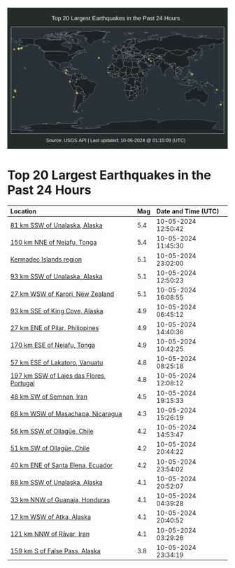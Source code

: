 ![Map](./map.png)

# Top 20 Largest Earthquakes in the Past 24 Hours

| Location | Mag | Date and Time (UTC) |
|:---|:---|:---|
| [81 km SSW of Unalaska, Alaska](https://earthquake.usgs.gov/earthquakes/eventpage/us6000nwpv) | 5.4 | 10-05-2024 12:50:42 |
| [150 km NNE of Neiafu, Tonga](https://earthquake.usgs.gov/earthquakes/eventpage/us6000nwpi) | 5.4 | 10-05-2024 11:45:30 |
| [Kermadec Islands region](https://earthquake.usgs.gov/earthquakes/eventpage/us6000nwsc) | 5.1 | 10-05-2024 23:02:00 |
| [93 km SSW of Unalaska, Alaska](https://earthquake.usgs.gov/earthquakes/eventpage/us6000nwq0) | 5.1 | 10-05-2024 12:50:23 |
| [27 km WSW of Karori, New Zealand](https://earthquake.usgs.gov/earthquakes/eventpage/us6000nwqg) | 5.1 | 10-05-2024 16:08:55 |
| [93 km SSE of King Cove, Alaska](https://earthquake.usgs.gov/earthquakes/eventpage/us6000nwnq) | 4.9 | 10-05-2024 06:45:12 |
| [27 km ENE of Pilar, Philippines](https://earthquake.usgs.gov/earthquakes/eventpage/us6000nwq6) | 4.9 | 10-05-2024 14:40:36 |
| [170 km ESE of Neiafu, Tonga](https://earthquake.usgs.gov/earthquakes/eventpage/us6000nwpd) | 4.9 | 10-05-2024 10:42:25 |
| [57 km ESE of Lakatoro, Vanuatu](https://earthquake.usgs.gov/earthquakes/eventpage/us6000nwp2) | 4.8 | 10-05-2024 08:25:18 |
| [197 km SSW of Lajes das Flores, Portugal](https://earthquake.usgs.gov/earthquakes/eventpage/us6000nwpm) | 4.8 | 10-05-2024 12:08:12 |
| [48 km SW of Semnan, Iran](https://earthquake.usgs.gov/earthquakes/eventpage/us6000nwr9) | 4.5 | 10-05-2024 19:15:33 |
| [68 km WSW of Masachapa, Nicaragua](https://earthquake.usgs.gov/earthquakes/eventpage/us6000nwqb) | 4.3 | 10-05-2024 15:26:19 |
| [56 km SSW of Ollagüe, Chile](https://earthquake.usgs.gov/earthquakes/eventpage/us6000nwq8) | 4.2 | 10-05-2024 14:53:47 |
| [51 km SW of Ollagüe, Chile](https://earthquake.usgs.gov/earthquakes/eventpage/us6000nwrr) | 4.2 | 10-05-2024 20:44:22 |
| [40 km ENE of Santa Elena, Ecuador](https://earthquake.usgs.gov/earthquakes/eventpage/us6000nwsi) | 4.2 | 10-05-2024 23:54:02 |
| [88 km SSW of Unalaska, Alaska](https://earthquake.usgs.gov/earthquakes/eventpage/ak024ctr5noo) | 4.1 | 10-05-2024 20:52:07 |
| [33 km NNW of Guanaja, Honduras](https://earthquake.usgs.gov/earthquakes/eventpage/us6000nwnd) | 4.1 | 10-05-2024 04:39:28 |
| [17 km WSW of Atka, Alaska](https://earthquake.usgs.gov/earthquakes/eventpage/us6000nwsq) | 4.1 | 10-05-2024 20:40:52 |
| [121 km NNW of Rāvar, Iran](https://earthquake.usgs.gov/earthquakes/eventpage/us6000nwn6) | 4.1 | 10-05-2024 03:29:26 |
| [159 km S of False Pass, Alaska](https://earthquake.usgs.gov/earthquakes/eventpage/us6000nwst) | 3.8 | 10-05-2024 23:34:19 |
